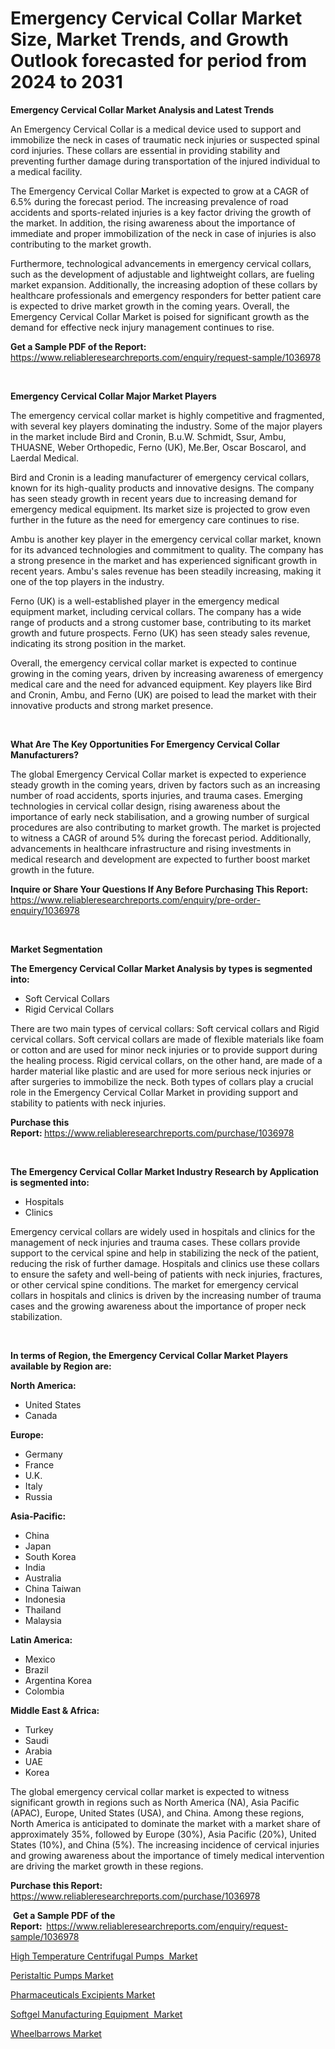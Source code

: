 <p><h1>Emergency Cervical Collar Market Size, Market Trends, and Growth Outlook forecasted for period from 2024 to 2031</h1></p><p><strong>Emergency Cervical Collar Market Analysis and Latest Trends</strong></p>
<p><p>An Emergency Cervical Collar is a medical device used to support and immobilize the neck in cases of traumatic neck injuries or suspected spinal cord injuries. These collars are essential in providing stability and preventing further damage during transportation of the injured individual to a medical facility.</p><p>The Emergency Cervical Collar Market is expected to grow at a CAGR of 6.5% during the forecast period. The increasing prevalence of road accidents and sports-related injuries is a key factor driving the growth of the market. In addition, the rising awareness about the importance of immediate and proper immobilization of the neck in case of injuries is also contributing to the market growth.</p><p>Furthermore, technological advancements in emergency cervical collars, such as the development of adjustable and lightweight collars, are fueling market expansion. Additionally, the increasing adoption of these collars by healthcare professionals and emergency responders for better patient care is expected to drive market growth in the coming years. Overall, the Emergency Cervical Collar Market is poised for significant growth as the demand for effective neck injury management continues to rise.</p></p>
<p><strong>Get a Sample PDF of the Report:&nbsp;</strong> <a href="https://www.reliableresearchreports.com/enquiry/request-sample/1036978">https://www.reliableresearchreports.com/enquiry/request-sample/1036978</a></p>
<p>&nbsp;</p>
<p><strong>Emergency Cervical Collar Major Market Players</strong></p>
<p><p>The emergency cervical collar market is highly competitive and fragmented, with several key players dominating the industry. Some of the major players in the market include Bird and Cronin, B.u.W. Schmidt, Ssur, Ambu, THUASNE, Weber Orthopedic, Ferno (UK), Me.Ber, Oscar Boscarol, and Laerdal Medical.</p><p>Bird and Cronin is a leading manufacturer of emergency cervical collars, known for its high-quality products and innovative designs. The company has seen steady growth in recent years due to increasing demand for emergency medical equipment. Its market size is projected to grow even further in the future as the need for emergency care continues to rise.</p><p>Ambu is another key player in the emergency cervical collar market, known for its advanced technologies and commitment to quality. The company has a strong presence in the market and has experienced significant growth in recent years. Ambu's sales revenue has been steadily increasing, making it one of the top players in the industry.</p><p>Ferno (UK) is a well-established player in the emergency medical equipment market, including cervical collars. The company has a wide range of products and a strong customer base, contributing to its market growth and future prospects. Ferno (UK) has seen steady sales revenue, indicating its strong position in the market.</p><p>Overall, the emergency cervical collar market is expected to continue growing in the coming years, driven by increasing awareness of emergency medical care and the need for advanced equipment. Key players like Bird and Cronin, Ambu, and Ferno (UK) are poised to lead the market with their innovative products and strong market presence.</p></p>
<p>&nbsp;</p>
<p><strong>What Are The Key Opportunities For Emergency Cervical Collar Manufacturers?</strong></p>
<p><p>The global Emergency Cervical Collar market is expected to experience steady growth in the coming years, driven by factors such as an increasing number of road accidents, sports injuries, and trauma cases. Emerging technologies in cervical collar design, rising awareness about the importance of early neck stabilisation, and a growing number of surgical procedures are also contributing to market growth. The market is projected to witness a CAGR of around 5% during the forecast period. Additionally, advancements in healthcare infrastructure and rising investments in medical research and development are expected to further boost market growth in the future.</p></p>
<p><strong>Inquire or Share Your Questions If Any Before Purchasing This Report:</strong> <a href="https://www.reliableresearchreports.com/enquiry/pre-order-enquiry/1036978">https://www.reliableresearchreports.com/enquiry/pre-order-enquiry/1036978</a></p>
<p>&nbsp;</p>
<p><strong>Market Segmentation</strong></p>
<p><strong>The Emergency Cervical Collar Market Analysis by types is segmented into:</strong></p>
<p><ul><li>Soft Cervical Collars</li><li>Rigid Cervical Collars</li></ul></p>
<p><p>There are two main types of cervical collars: Soft cervical collars and Rigid cervical collars. Soft cervical collars are made of flexible materials like foam or cotton and are used for minor neck injuries or to provide support during the healing process. Rigid cervical collars, on the other hand, are made of a harder material like plastic and are used for more serious neck injuries or after surgeries to immobilize the neck. Both types of collars play a crucial role in the Emergency Cervical Collar Market in providing support and stability to patients with neck injuries.</p></p>
<p><strong>Purchase this Report:&nbsp;</strong><a href="https://www.reliableresearchreports.com/purchase/1036978">https://www.reliableresearchreports.com/purchase/1036978</a></p>
<p>&nbsp;</p>
<p><strong>The Emergency Cervical Collar Market Industry Research by Application is segmented into:</strong></p>
<p><ul><li>Hospitals</li><li>Clinics</li></ul></p>
<p><p>Emergency cervical collars are widely used in hospitals and clinics for the management of neck injuries and trauma cases. These collars provide support to the cervical spine and help in stabilizing the neck of the patient, reducing the risk of further damage. Hospitals and clinics use these collars to ensure the safety and well-being of patients with neck injuries, fractures, or other cervical spine conditions. The market for emergency cervical collars in hospitals and clinics is driven by the increasing number of trauma cases and the growing awareness about the importance of proper neck stabilization.</p></p>
<p>&nbsp;</p>
<p><strong>In terms of Region, the Emergency Cervical Collar Market Players available by Region are:</strong></p>
<p>
    <p> <strong> North America: </strong>
        <ul>
            <li>United States</li>
            <li>Canada</li>
        </ul>
        </p> 
    <p> <strong> Europe: </strong>
        <ul>
            <li>Germany</li>
            <li>France</li>
            <li>U.K.</li>
            <li>Italy</li>
            <li>Russia</li>
        </ul>
        </p> 
    <p> <strong> Asia-Pacific: </strong>
        <ul>
            <li>China</li>
            <li>Japan</li>
            <li>South Korea</li>
            <li>India</li>
            <li>Australia</li>
            <li>China Taiwan</li>
            <li>Indonesia</li>
            <li>Thailand</li>
            <li>Malaysia</li>
        </ul>
        </p> 
    <p> <strong> Latin America: </strong>
        <ul>
            <li>Mexico</li>
            <li>Brazil</li>
            <li>Argentina Korea</li>
            <li>Colombia</li>
        </ul>
        </p> 
    <p> <strong> Middle East & Africa: </strong>
        <ul>
            <li>Turkey</li>
            <li>Saudi</li>
            <li>Arabia</li>
            <li>UAE</li>
            <li>Korea</li>
        </ul>
    </p>
    </p>
<p><p>The global emergency cervical collar market is expected to witness significant growth in regions such as North America (NA), Asia Pacific (APAC), Europe, United States (USA), and China. Among these regions, North America is anticipated to dominate the market with a market share of approximately 35%, followed by Europe (30%), Asia Pacific (20%), United States (10%), and China (5%). The increasing incidence of cervical injuries and growing awareness about the importance of timely medical intervention are driving the market growth in these regions.</p></p>
<p><strong>Purchase this Report: </strong><a href="https://www.reliableresearchreports.com/purchase/1036978">https://www.reliableresearchreports.com/purchase/1036978</a></p>
<p>&nbsp;<strong>Get a Sample PDF of the Report:&nbsp;&nbsp;</strong><a href="https://www.reliableresearchreports.com/enquiry/request-sample/1036978">https://www.reliableresearchreports.com/enquiry/request-sample/1036978</a></p>
<p><strong></strong></p>
<p><p><a href="https://medium.com/@shirleysullivan73/high-temperature-centrifugal-pumps-nbsp-market-trends-forecast-and-competitive-analysis-to-2031-11365e035055">High Temperature Centrifugal Pumps  Market</a></p><p><a href="https://github.com/PeterParrish5/Market-Research-Report-List-3/blob/main/peristaltic-pumps-market.md">Peristaltic Pumps Market</a></p><p><a href="https://github.com/aliciawhite5576/Market-Research-Report-List-3/blob/main/pharmaceuticals-excipients-market.md">Pharmaceuticals Excipients Market</a></p><p><a href="https://medium.com/@emmyrolfson8689/softgel-manufacturing-equipment-nbsp-market-analysis-and-sze-forecasted-for-period-from-2024-to-be081328c3ed">Softgel Manufacturing Equipment  Market</a></p><p><a href="https://medium.com/@emmyrolfson8689/wheelbarrows-market-competitive-analysis-market-trends-and-forecast-to-2031-b849b8622910">Wheelbarrows Market</a></p></p>